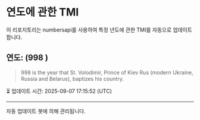 
# 연도에 관한 TMI

이 리포지토리는 numbersapi를 사용하여 특정 년도에 관한 TMI를 자동으로 업데이트합니다.

## 연도: (998 )
> 998 is the year that St. Volodimir, Prince of Kiev Rus (modern Ukraine, Russia and Belarus), baptizes his country.

⏳ 업데이트 시간: 2025-09-07 17:15:52 (UTC)

---
자동 업데이트 봇에 의해 관리됩니다.
